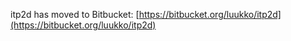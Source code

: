 itp2d has moved to Bitbucket: [https://bitbucket.org/luukko/itp2d](https://bitbucket.org/luukko/itp2d)
